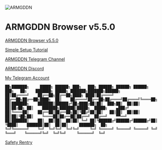 ![ARMGDDN](https://github.com/KaladinDMP/AGBrowser/assets/92135051/88295dcb-9ede-4147-aedb-da98060d0b9a)

# ARMGDDN Browser v5.5.0 

[ARMGDDN Browser v5.5.0 ](https://github.com/KaladinDMP/AGBrowser/releases/latest)

[Simple Setup Tutorial](https://streamable.com/s8b1tl)

[ARMGDDN Telegram Channel](https://t.me/ARMGDDNGames)

[ARMGDDN Discord](https://discord.gg/abeChzCy8X)

[My Telegram Account](https://t.me/SickSoThr33)



```pre
██╗███████╗     █████╗ ██████╗ ███╗   ███╗ ██████╗ ██████╗ ██████╗ ███╗   ██╗    ███████╗ █████╗ ███████╗███████╗██████╗ 
██║██╔════╝    ██╔══██╗██╔══██╗████╗ ████║██╔════╝ ██╔══██╗██╔══██╗████╗  ██║    ██╔════╝██╔══██╗██╔════╝██╔════╝╚════██╗
██║███████╗    ███████║██████╔╝██╔████╔██║██║  ███╗██║  ██║██║  ██║██╔██╗ ██║    ███████╗███████║█████╗  █████╗    ▄███╔╝
██║╚════██║    ██╔══██║██╔══██╗██║╚██╔╝██║██║   ██║██║  ██║██║  ██║██║╚██╗██║    ╚════██║██╔══██║██╔══╝  ██╔══╝    ▀▀══╝ 
██║███████║    ██║  ██║██║  ██║██║ ╚═╝ ██║╚██████╔╝██████╔╝██████╔╝██║ ╚████║    ███████║██║  ██║██║     ███████╗  ██╗   
╚═╝╚══════╝    ╚═╝  ╚═╝╚═╝  ╚═╝╚═╝     ╚═╝ ╚═════╝ ╚═════╝ ╚═════╝ ╚═╝  ╚═══╝    ╚══════╝╚═╝  ╚═╝╚═╝     ╚══════╝  ╚═╝                                                                                                                                                                                                                                     
```

[Safety Rentry](https://rentry.co/IsARMGDDNSafe)
